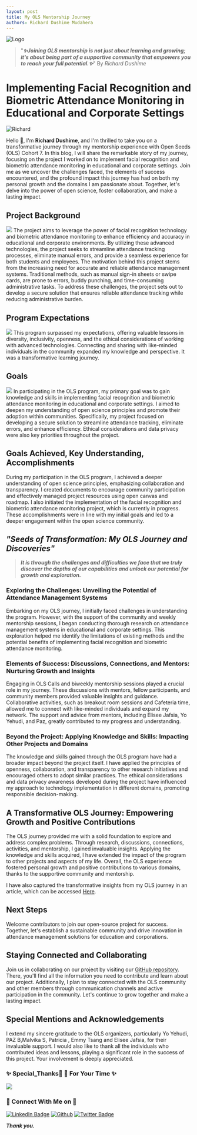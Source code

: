```yaml
---
layout: post
title: My OLS Mentorship Journey 
authors: Richard Dushime Mudahera 
---
```

![Logo](https://drive.google.com/uc?id=1-TCowLHojFowpz8gQXXRxkkAn7hUDjNG) 
> "***✨Joining OLS mentorship is not just about learning and growing; it's about being part of a supportive community that empowers you to reach your full potential.✨***"
>By *Richard Dushime*


# Implementing Facial Recognition and Biometric Attendance Monitoring in Educational and Corporate Settings
![Richard](https://drive.google.com/uc?id=103Sq7VKmF_0hbVLNaG1peviF6mOlevdU)

Hello 👋, I'm **Richard Dushime**, and I'm thrilled to take you on a transformative journey through my mentorship experience with Open Seeds (OLS) Cohort 7. In this blog, I will share the remarkable story of my journey, focusing on the project I worked on to implement facial recognition and biometric attendance monitoring in educational and corporate settings. Join me as we uncover the challenges faced, the elements of success encountered, and the profound impact this journey has had on both my personal growth and the domains I am passionate about. Together, let's delve into the power of open science, foster collaboration, and make a lasting impact.

## **Project Background**
![](https://drive.google.com/uc?id=18T9Yq9MxduQQDlc9jUzVE_k5yK_IpFyX)
The project aims to leverage the power of facial recognition technology and biometric attendance monitoring to enhance efficiency and accuracy in educational and corporate environments. By utilizing these advanced technologies, the project seeks to streamline attendance tracking processes, eliminate manual errors, and provide a seamless experience for both students and employees. The motivation behind this project stems from the increasing need for accurate and reliable attendance management systems. Traditional methods, such as manual sign-in sheets or swipe cards, are prone to errors, buddy punching, and time-consuming administrative tasks. To address these challenges, the project sets out to develop a secure solution that ensures reliable attendance tracking while reducing administrative burden.

## **Program Expectations**
![](https://drive.google.com/uc?id=1W-LDeic-k_6mMx4Tj31OiE3hiSIQd3qP)
This program surpassed my expectations, offering valuable lessons in diversity, inclusivity, openness, and the ethical considerations of working with advanced technologies. Connecting and sharing with like-minded individuals in the community expanded my knowledge and perspective. It was a transformative learning journey.

## **Goals**
![](https://drive.google.com/uc?id=1bk8kxs6CGkS9ac8s3KHK9jydAn9ZGQSr)
In participating in the OLS program, my primary goal was to gain knowledge and skills in implementing facial recognition and biometric attendance monitoring in educational and corporate settings. I aimed to deepen my understanding of open science principles and promote their adoption within communities. Specifically, my project focused on developing a secure solution to streamline attendance tracking, eliminate errors, and enhance efficiency. Ethical considerations and data privacy were also key priorities throughout the project.

## **Goals Achieved, Key Understanding, Accomplishments**

During my participation in the OLS program, I achieved a deeper understanding of open science principles, emphasizing collaboration and transparency. I created documents to encourage community participation and effectively managed project resources using open canvas and roadmap. I also initiated the implementation of the facial recognition and biometric attendance monitoring project, which is currently in progress. These accomplishments were in line with my initial goals and led to a deeper engagement within the open science community.

## ***"Seeds of Transformation: My OLS Journey and Discoveries"***

>***It is through the challenges and difficulties we face that we truly discover the depths of our capabilities and unlock our potential for growth and exploration.***

### **Exploring the Challenges: Unveiling the Potential of Attendance Management Systems**

Embarking on my OLS journey, I initially faced challenges in understanding the program. However, with the support of the community and weekly mentorship sessions, I began conducting thorough research on attendance management systems in educational and corporate settings. This exploration helped me identify the limitations of existing methods and the potential benefits of implementing facial recognition and biometric attendance monitoring.

### **Elements of Success: Discussions, Connections, and Mentors: Nurturing Growth and Insights**

Engaging in OLS Calls and biweekly mentorship sessions played a crucial role in my journey. These discussions with mentors, fellow participants, and community members provided valuable insights and guidance. Collaborative activities, such as breakout room sessions and Cafeteria time, allowed me to connect with like-minded individuals and expand my network. The support and advice from mentors, including Elisee Jafsia, Yo Yehudi, and Paz, greatly contributed to my progress and understanding.

### **Beyond the Project: Applying Knowledge and Skills: Impacting Other Projects and Domains**

The knowledge and skills gained through the OLS program have had a broader impact beyond the project itself. I have applied the principles of openness, collaboration, and transparency to other research initiatives and encouraged others to adopt similar practices. The ethical considerations and data privacy awareness developed during the project have influenced my approach to technology implementation in different domains, promoting responsible decision-making.

## **A Transformative OLS Journey: Empowering Growth and Positive Contributions**

The OLS journey provided me with a solid foundation to explore and address complex problems. Through research, discussions, connections, activities, and mentorship, I gained invaluable insights. Applying the knowledge and skills acquired, I have extended the impact of the program to other projects and aspects of my life. Overall, the OLS experience fostered personal growth and positive contributions to various domains, thanks to the supportive community and mentorship.

I have also captured the transformative insights from my OLS journey in an article, which can be accessed [Here](https://www.linkedin.com/pulse/transformative-insights-my-journey-through-ols-program-richard/).

## **Next Steps**

Welcome contributors to join our open-source project for success. Together, let's establish a sustainable community and drive innovation in attendance management solutions for education and corporations.

## **Staying Connected and Collaborating**

Join us in collaborating on our project by visiting our [GitHub repository](https://github.com/richarddushime/Implementing-Facial-Recognition-and-Biometric-Attendance-Monitoring-in-Educational-and-Corporate-Set). There, you'll find all the information you need to contribute and learn about our project. Additionally, I plan to stay connected with the OLS community and other members through communication channels and active participation in the community. Let's continue to grow together and make a lasting impact.

## Special Mentions and Acknowledgements

I extend my sincere gratitude to the OLS organizers, particularly Yo Yehudi, PAZ B,Malvika S, Patricia , Emmy Tsang and Elisee Jafsia, for their invaluable support. I would also like to thank all the individuals who contributed ideas and lessons, playing a significant role in the success of this project. Your involvement is deeply appreciated.

### ✨ Special_Thanks🌱 🌱 For Your Time ✨ 
![](https://drive.google.com/uc?id=1FlxDoDya2lR1GLbBApPE6x4hm5NB0w19)
<h3 align="left">👯 Connect With Me on 👯</h3>

[![LinkedIn Badge](https://img.shields.io/badge/LinkedIn-Profile-informational?style=flat&logo=linkedin&logoColor=white&color=blue)](https://www.linkedin.com/in/richard-dushime/)
[![Github](https://camo.githubusercontent.com/cca71357fe98ec5f8cd6ebab9044ad2901f4b64ebda379ac81608ed9f1caa1a0/68747470733a2f2f696d672e736869656c64732e696f2f7374617469632f76313f7374796c653d666f722d7468652d6261646765266d6573736167653d47697448756226636f6c6f723d313831373137266c6f676f3d476974487562266c6f676f436f6c6f723d464646464646266c6162656c3d)](http://github.com/richarddushime)
[![Twitter Badge](https://img.shields.io/badge/Twitter-Profile-informational?style=flat&logo=twitter&logoColor=white&color=blue)](https://twitter.com/RichardDushime)



***Thank you.***


